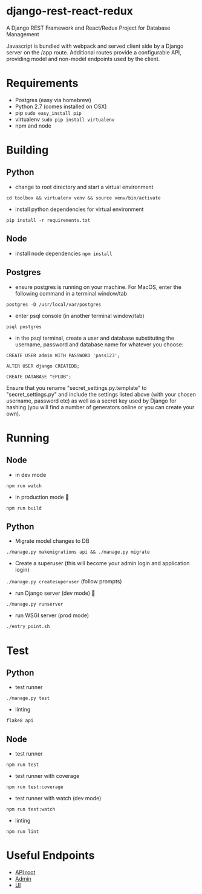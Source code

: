 django-rest-react-redux
==================

A Django REST Framework and React/Redux Project for Database Management

Javascript is bundled with webpack and served client side by a Django server on the /app route. Additional routes provide a configurable API, providing model and non-model endpoints used by the client.

Requirements
============

- Postgres (easy via homebrew)
- Python 2.7 (comes installed on OSX)
- pip ```sudo easy_install pip```
- virtualenv ```sudo pip install virtualenv```
- npm and node

Building
=========

Python
------
- change to root directory and start a virtual environment

```cd toolbox && virtualenv venv && source venv/bin/activate```
- install python dependencies for virtual environment

```pip install -r requirements.txt```

Node
----
- install node dependencies
```npm install```

Postgres
---------
- ensure postgres is running on your machine. For MacOS, enter the following command in a terminal window/tab

```postgres -D /usr/local/var/postgres```
- enter psql console (in another terminal window/tab)

```psql postgres```
- in the psql terminal, create a user and database substituting the username, password and database name for whatever you choose:

```CREATE USER admin WITH PASSWORD 'pass123';```

```ALTER USER django CREATEDB;```

```CREATE DATABASE "EPLDB";```

Ensure that you rename "secret_settings.py.template" to "secret_settings.py" and include the settings listed above (with your chosen username, password etc) as well as a secret key used by Django for hashing (you will find a number of generators online or you can create your own).

Running
=======

Node
-----
- in dev mode

```npm run watch```
- in production mode :tada:

```npm run build```

Python
------
- Migrate model changes to DB

```./manage.py makemigrations api && ./manage.py migrate```
- Create a superuser (this will become your admin login and application login)

```./manage.py createsuperuser``` (follow prompts)
- run Django server (dev mode) :metal:

```./manage.py runserver```
- run WSGI server (prod mode)

```./entry_point.sh ```

Test
====

Python
-------
- test runner

```./manage.py test```

- linting

```flake8 api```

Node
-----
- test runner

```npm run test```

- test runner with coverage

```npm run test:coverage```

- test runner with watch (dev mode)

```npm run test:watch```

- linting

```npm run lint```


Useful Endpoints
================

- [API root](http://localhost:8000)
- [Admin](http://localhost:8000/admin)
- [UI](http://localhost:8000/epl)
